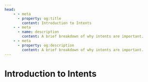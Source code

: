 ```yaml
---
head:
    - - meta
      - property: og:title
        content: Introduction to Intents
    - - meta
      - name: description
        content: A brief breakdown of why intents are important.
    - - meta
      - property: og:description
        content: A brief breakdown of why intents are important.
---
```


# Introduction to Intents
